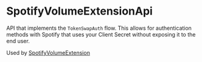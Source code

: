 # SpotifyVolumeExtensionApi

API that implements the `TokenSwapAuth` flow.
This allows for authentication methods with Spotify that uses your Client Secret without exposing it to the end user.

Used by [SpotifyVolumeExtension](https://github.com/calledude/SpotifyVolumeExtension)

